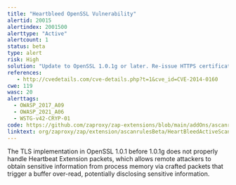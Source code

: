 ```yaml
---
title: "Heartbleed OpenSSL Vulnerability"
alertid: 20015
alertindex: 2001500
alerttype: "Active"
alertcount: 1
status: beta
type: alert
risk: High
solution: "Update to OpenSSL 1.0.1g or later. Re-issue HTTPS certificates. Change asymmetric private keys and shared secret keys, since these may have been compromised, with no evidence of compromise in the server log files."
references:
   - http://cvedetails.com/cve-details.php?t=1&cve_id=CVE-2014-0160
cwe: 119
wasc: 20
alerttags: 
  - OWASP_2017_A09
  - OWASP_2021_A06
  - WSTG-v42-CRYP-01
code: https://github.com/zaproxy/zap-extensions/blob/main/addOns/ascanrulesBeta/src/main/java/org/zaproxy/zap/extension/ascanrulesBeta/HeartBleedActiveScanRule.java
linktext: org/zaproxy/zap/extension/ascanrulesBeta/HeartBleedActiveScanRule.java
---
```

The TLS implementation in OpenSSL 1.0.1 before 1.0.1g does not properly handle Heartbeat Extension packets, which allows remote attackers to obtain sensitive information from process memory via crafted packets that trigger a buffer over-read, potentially disclosing sensitive information.
